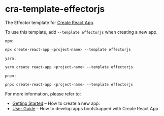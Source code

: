 # cra-template-effectorjs

The Effector template for [Create React App](https://github.com/facebook/create-react-app).

To use this template, add `--template effectorjs` when creating a new app.

```npm:```

```bash
npx create-react-app <project-name> --template effectorjs
```

```yarn:```

```bash
yarn create react-app <project-name> --template effectorjs
```

```pnpm:```

```bash
pnpx create-react-app <project-name> --template effectorjs
```

For more information, please refer to:

- [Getting Started](https://create-react-app.dev/docs/getting-started) – How to create a new app.
- [User Guide](https://create-react-app.dev) – How to develop apps bootstrapped with Create React App.

